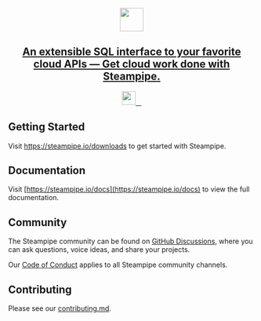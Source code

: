 <p align="center">
  <a href="https://steampipe.io">
    <img src="https://steampipe.io/images/steampipe_logo_wordmark_color.svg" height="48">
    <h2 align="center">An extensible SQL interface to your favorite cloud APIs — Get cloud work done with Steampipe.</h2>
  </a>
</p>

<p align="center">
  <a aria-label="Turbot logo" href="https://turbot.com">
    <img src="https://steampipe.io/images/made-by-turbot-badge.svg" height="28">
  </a>
  <a aria-label="Steampipe version" href="https://steampipe.io/download">
    <img alt="" src="https://img.shields.io/static/v1?label=steampipe&message=v0.1.0&style=for-the-badge&labelColor=000000&color=C7272E">
  </a>
  <a aria-label="License" href="https://github.com/turbot/steampipe/license.md">
    <img alt="" src="https://img.shields.io/static/v1?label=license&message=mozilla&style=for-the-badge&labelColor=000000&color=27C7C0">
  </a>
  <a aria-label="Join the community on GitHub" href="https://github.com/turbot/steampipe/discussions">
    <img alt="" src="https://img.shields.io/badge/Join%20the%20community-1D3C71.svg?style=for-the-badge&logo=GitHub&labelColor=000000&logoWidth=20">
  </a>
</p>

## Getting Started

Visit <a aria-label="download steampipe" href="https://steampipe.io/downloads">https://steampipe.io/downloads</a> to get started with Steampipe.

## Documentation

Visit [https://steampipe.io/docs](https://steampipe.io/docs) to view the full documentation.

## Community

The Steampipe community can be found on [GitHub Discussions](https://github.com/turbot/steampipe/discussions), where you can ask questions, voice ideas, and share your projects.

Our [Code of Conduct](https://github.com/turbot/steampipe/CODE_OF_CONDUCT.md) applies to all Steampipe community channels.

## Contributing

Please see our [contributing.md](/contributing.md).
